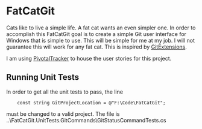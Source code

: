 # FatCatGit

Cats like to live a simple life.  A fat cat wants an even simpler one.  In order to accomplish this FatCatGit goal is to create a simple Git user interface for Windows that is simple to use.  This will be simple for me at my job.  I will not guarantee this will work for any fat cat.  This is inspired by [GitExtensions](http://groups.google.com/group/gitextensions).

I am using [PivotalTracker](https://www.pivotaltracker.com/projects/265427/overview) to house the user stories for this project.

## Running Unit Tests

In order to get all the unit tests to pass, the line 
		
		const string GitProjectLocation = @"F:\Code\FatCatGit";
		
must be changed to a valid project.  The file is ..\FatCatGit.UnitTests.GitCommands\GitStatusCommandTests.cs